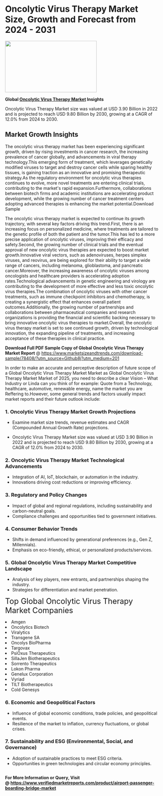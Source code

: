 <H1>Oncolytic Virus Therapy Market Size, Growth and Forecast from 2024 - 2031</H1><img class="aligncenter size-medium wp-image-584254" src="https://thirdeyenews.in/wp-content/uploads/2024/09/Global-Market-Research-300x168.jpeg" alt="" width="300" height="168" /><p><strong>Global&nbsp;<a href="https://www.marketsizeandtrends.com/download-sample/78408/?utm_source=Github8j?utm_medium=201">Oncolytic Virus Therapy Market</a> Insights</strong></p><p>Oncolytic Virus Therapy Market size was valued at USD 3.90 Billion in 2022 and is projected to reach USD 9.80 Billion by 2030, growing at a CAGR of 12.0% from 2024 to 2030.</p><p><h2>Market Growth Insights</h2> <p>The oncolytic virus therapy market has been experiencing significant growth, driven by rising investments in cancer research, the increasing prevalence of cancer globally, and advancements in viral therapy technology.This emerging form of treatment, which leverages genetically modified viruses to target and destroy cancer cells while sparing healthy tissues, is gaining traction as an innovative and promising therapeutic strategy.As the regulatory environment for oncolytic virus therapies continues to evolve, more novel treatments are entering clinical trials, contributing to the market's rapid expansion.Furthermore, collaborations between biotech firms and academic institutions are accelerating product development, while the growing number of cancer treatment centers adopting advanced therapies is enhancing the market potential.Download Sample </p> <p>The oncolytic virus therapy market is expected to continue its growth trajectory, with several key factors driving this trend.First, there is an increasing focus on personalized medicine, where treatments are tailored to the genetic profile of both the patient and the tumor.This has led to a more precise application of oncolytic viruses, improving their efficacy and safety.Second, the growing number of clinical trials and the eventual approval of new oncolytic virus therapies are expected to boost market growth.Innovative viral vectors, such as adenoviruses, herpes simplex viruses, and reovirus, are being explored for their ability to target a wide range of cancers, including melanoma, glioblastoma, and pancreatic cancer.Moreover, the increasing awareness of oncolytic viruses among oncologists and healthcare providers is accelerating adoption rates.Technological advancements in genetic engineering and virology are contributing to the development of more effective and less toxic oncolytic virus therapies.The combination of oncolytic viruses with other cancer treatments, such as immune checkpoint inhibitors and chemotherapy, is creating a synergistic effect that enhances overall patient outcomes.Additionally, the growing number of partnerships and collaborations between pharmaceutical companies and research organizations is providing the financial and scientific backing necessary to bring innovative oncolytic virus therapies to market.Overall, the oncolytic virus therapy market is set to see continued growth, driven by technological innovation, the expanding pipeline of treatments, and increasing acceptance of these therapies in clinical practice.</p><p><span class=""><strong>Download Full PDF Sample Copy of Global Oncolytic Virus Therapy Market Report</strong> @ <a href="https://www.marketsizeandtrends.com/download-sample/78408/?utm_source=Github8j?utm_medium=201" target="_blank">https://www.marketsizeandtrends.com/download-sample/78408/?utm_source=Github8j?utm_medium=201</a></span></p><p>In order to make an accurate and perceptive description of future scope of a Global&nbsp;Oncolytic Virus Therapy Market Market as Global&nbsp;Oncolytic Virus Therapy Market Market of 2025, you need to describe a clear Vision &ndash; What Industry or Linda can you think of for example: Quote from a Technology, healthcare, automotive, renewable energy, name the market you are Reffering to.However, some general trends and factors usually impact market reports and their future outlook include:</p><h3>1.&nbsp;<strong>Oncolytic Virus Therapy Market Growth Projections</strong></h3><ul><li>Examine market size trends, revenue estimates and CAGR (Compounded Annual Growth Rate) projections.</li><li><p>Oncolytic Virus Therapy Market size was valued at USD 3.90 Billion in 2022 and is projected to reach USD 9.80 Billion by 2030, growing at a CAGR of 12.0% from 2024 to 2030.</p></li></ul><h3>2.&nbsp;<strong>Oncolytic Virus Therapy Market Technological Advancements</strong></h3><ul><li>Integration of AI, IoT, blockchain, or automation in the industry.</li><li>Innovations driving cost reductions or improving efficiency.</li></ul><h3>3.&nbsp;<strong>Regulatory and Policy Changes</strong></h3><ul><li>Impact of global and regional regulations, including sustainability and carbon-neutral goals.</li><li>Compliance challenges and opportunities tied to government initiatives.</li></ul><h3>4.&nbsp;<strong>Consumer Behavior Trends</strong></h3><ul><li>Shifts in demand influenced by generational preferences (e.g., Gen Z, Millennials).</li><li>Emphasis on eco-friendly, ethical, or personalized products/services.</li></ul><h3>5.&nbsp;<strong>Global Oncolytic Virus Therapy Market Competitive Landscape</strong></h3><ul><li>Analysis of key players, new entrants, and partnerships shaping the industry.</li><li>Strategies for differentiation and market penetration.</li></ul><p data-pm-slice="1 1 []"><span style="color: inherit; font-family: inherit; font-size: 25px;">Top Global Oncolytic Virus Therapy Market Companies</span></p><div class="" data-test-id=""><p><li>Amgen</li><li> Oncolytics Biotech</li><li> Viralytics</li><li> Transgene SA</li><li> Oncolys BioPharma</li><li> Targovax</li><li> PsiOxus Therapeutics</li><li> SillaJen Biotherapeutics</li><li> Sorrento Therapeutics</li><li> Lokon Pharma</li><li> Genelux Corporation</li><li> Vyriad</li><li> TILT Biotherapeutics</li><li> Cold Genesys</li></p></div><h3>6.&nbsp;<strong>Economic and Geopolitical Factors</strong></h3><ul><li>Influence of global economic conditions, trade policies, and geopolitical events.</li><li>Resilience of the market to inflation, currency fluctuations, or global crises.</li></ul><h3>7.&nbsp;<strong>Sustainability and ESG (Environmental, Social, and Governance)</strong></h3><ul><li>Adoption of sustainable practices to meet ESG criteria.</li><li>Opportunities in green technologies and circular economy principles.</li></ul><h2><strong style="font-size: 14px;">For More Information or Query, Visit @&nbsp;</strong><a style="background-color: #ffffff; font-size: 14px;" href="https://www.marketsizeandtrends.com/report/oncolytic-virus-therapy-market/" target="_blank">https://www.verifiedmarketreports.com/product/airport-passenger-boarding-bridge-market</a></h2>